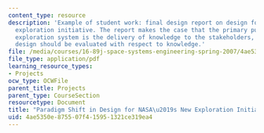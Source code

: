 ```yaml
---
content_type: resource
description: 'Example of student work: final design report on design for NASA''s new
  exploration initiative. The report makes the case that the primary purpose of an
  exploration system is the delivery of knowledge to the stakeholders, and that the
  design should be evaluated with respect to knowledge.'
file: /media/courses/16-89j-space-systems-engineering-spring-2007/4ae5350e875507f415951321ce319ea4_report_04.pdf
file_type: application/pdf
learning_resource_types:
- Projects
ocw_type: OCWFile
parent_title: Projects
parent_type: CourseSection
resourcetype: Document
title: "Paradigm Shift in Design for NASA\u2019s New Exploration Initiative"
uid: 4ae5350e-8755-07f4-1595-1321ce319ea4
---
```

